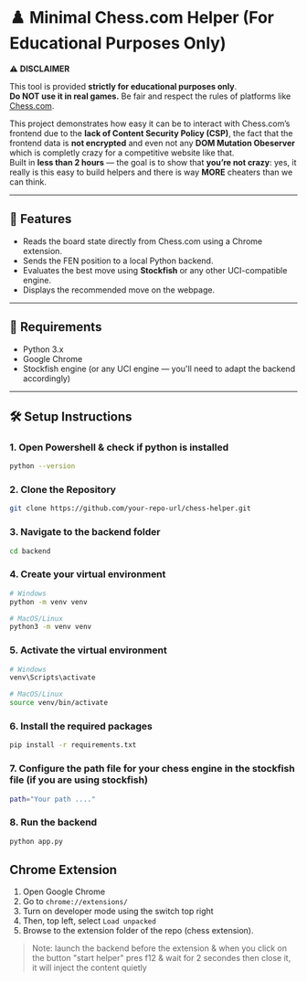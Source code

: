 # ♟️ Minimal Chess.com Helper (For Educational Purposes Only)

⚠️ **DISCLAIMER**

This tool is provided **strictly for educational purposes only**.  
**Do NOT use it in real games.** Be fair and respect the rules of platforms like [Chess.com](https://chess.com).

This project demonstrates how easy it can be to interact with Chess.com’s frontend due to the **lack of Content Security Policy (CSP)**, the fact that the frontend data is **not encrypted** and even not any **DOM Mutation Obeserver** which is completly crazy for a competitive website like that.  
Built in **less than 2 hours** — the goal is to show that **you’re not crazy**: yes, it really is this easy to build helpers and there is way **MORE** cheaters than we can think.

---

## 🚀 Features

- Reads the board state directly from Chess.com using a Chrome extension.
- Sends the FEN position to a local Python backend.
- Evaluates the best move using **Stockfish** or any other UCI-compatible engine.
- Displays the recommended move on the webpage.

---

## 🧰 Requirements

- Python 3.x
- Google Chrome
- Stockfish engine (or any UCI engine — you'll need to adapt the backend accordingly)

---

## 🛠️ Setup Instructions

### 1. Open Powershell & check if python is installed 

```bash
python --version
```

### 2. Clone the Repository

```bash
git clone https://github.com/your-repo-url/chess-helper.git
```

### 3. Navigate to the backend folder

```bash
cd backend
```

### 4. Create your virtual environment

```bash
# Windows
python -m venv venv

# MacOS/Linux
python3 -m venv venv
```

### 5. Activate the virtual environment

```bash
# Windows
venv\Scripts\activate

# MacOS/Linux
source venv/bin/activate
```

### 6. Install the required packages

```bash
pip install -r requirements.txt
```

### 7. Configure the path file for your chess engine in the stockfish file (if you are using stockfish)

```bash
path="Your path ...."
```

### 8. Run the backend

```bash
python app.py
```

## Chrome Extension

1. Open Google Chrome
2. Go to `chrome://extensions/`
3. Turn on developer mode using the switch top right
4. Then, top left, select `Load unpacked`
5. Browse to the extension folder of the repo (chess extension).

> Note: launch the backend before the extension & when you click on the button "start helper" pres f12 & wait for 2 secondes then close it, it will inject the content quietly